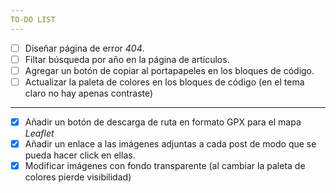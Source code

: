 ```yaml
---
TO-DO LIST
---
```


- [ ] Diseñar página de error *404*.
- [ ] Filtar búsqueda por año en la página de artículos.
- [ ] Agregar un botón de copiar al portapapeles en los bloques de código.
- [ ] Actualizar la paleta de colores en los bloques de código (en el tema claro no hay apenas contraste)

---

- [x] Añadir un botón de descarga de ruta en formato GPX para el mapa *Leaflet*
- [x] Añadir un enlace a las imágenes adjuntas a cada post de modo que se pueda hacer click en ellas.
- [x] Modificar imágenes con fondo transparente (al cambiar la paleta de colores pierde visibilidad)